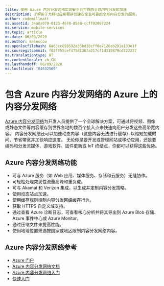 ```yaml
---
title: 使用 Azure 内容分发网络实现安全且可靠的全球内容分发和加速
description: 了解用于为移动应用程序创建安全且可靠的全球内容分发的服务。
author: codemillmatt
ms.assetid: 34a8a070-0123-4678-8588-ccff02097224
ms.service: mobile-services
ms.topic: article
ms.date: 06/08/2020
ms.author: masoucou
ms.openlocfilehash: 6a63cc898592a35bd38cff8a7120eb291a133e1f
ms.sourcegitcommit: f02ff55cef47581303a217cf1d310879cd722237
ms.translationtype: HT
ms.contentlocale: zh-CN
ms.lasthandoff: 06/09/2020
ms.locfileid: "84632569"
---
```

# <a name="content-delivery-network-on-azure-with-azure-content-delivery-network"></a>包含 Azure 内容分发网络的 Azure 上的内容分发网络

[Azure 内容分发网络](https://azure.microsoft.com/services/cdn/)为开发人员提供了一个全球解决方案，可通过将视频、图像或静态文件等内容缓存到世界各地的数百个接入点来快速向用户分发这些高带宽内容。 内容分发网络还可以加速动态内容（这些内容无法进行缓存）以缩短加载时间、节省带宽并加快响应速度。 无论你是要开发或管理网站或移动应用，还是要编码和分发流媒体、游戏软件、固件更新或 IoT 终结点，你都可以获得这些优势。

## <a name="azure-content-delivery-network-features"></a>Azure 内容分发网络功能

- 可与 Azure 服务（如 Web 应用、媒体服务、存储和云服务）无缝协作。
- 可轻松处理突发性流量高峰和重负载。
- 可与 Akamai 和 Verizon 集成，以生成并定制内容分发策略。
- 使用动态站点加速。
- 使用缓存规则控制内容分发网络缓存行为。
- 获取 HTTPS 自定义域支持。
- 通过查看 Azure 诊断日志，可查看核心分析并将其导出到 Azure Blob 存储、Azure 事件中心或 Azure Monitor。
- 通过压缩文件来提高性能。
- 使用地理位置筛选按国家或地区限制内容分发网络内容。

## <a name="azure-content-delivery-network-references"></a>Azure 内容分发网络参考

- [Azure 门户](https://portal.azure.com)
- [Azure 内容分发网络文档](/azure/cdn/)
- [Azure 内容分发网络入门](/azure/cdn/cdn-create-new-endpoint)
- [快速入门](/azure/cdn/cdn-create-new-endpoint)
